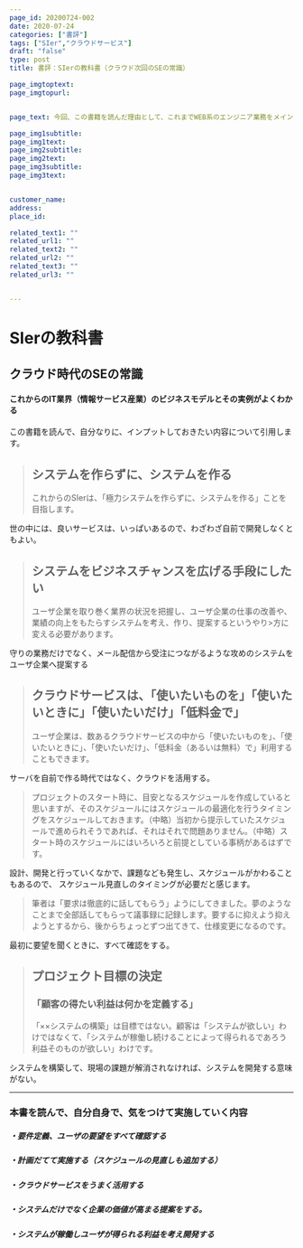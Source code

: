 ```yaml
---
page_id: 20200724-002
date: 2020-07-24
categories: ["書評"] 
tags: ["SIer","クラウドサービス"] 
draft: "false"
type: post
title: 書評：SIerの教科書（クラウド次回のSEの常識）

page_imgtoptext: 
page_imgtopurl: 


page_text: 今回、この書籍を読んだ理由として、これまでWEB系のエンジニア業務をメインで実施してきたのですが、今後システムインテグレート（SI）の業務が増えてくるにあらり、業界全体を俯瞰して学習したいと考え、この書籍を読みました。個人的に、大事だと思った内容の引用をまとめています。

page_img1subtitle: 
page_img1text: 
page_img2subtitle: 
page_img2text: 
page_img3subtitle: 
page_img3text: 


customer_name: 
address: 
place_id: 

related_text1: ""
related_url1: ""
related_text2: ""
related_url2: ""
related_text3: ""
related_url3: ""


---
```


# SIerの教科書
## クラウド時代のSEの常識

#### これからのIT業界（情報サービス産業）のビジネスモデルとその実例がよくわかる


この書籍を読んで、自分なりに、インプットしておきたい内容について引用します。



>## システムを作らずに、システムを作る
>これからのSIerは、「極力システムを作らずに、システムを作る」ことを目指します。

世の中には、良いサービスは、いっぱいあるので、わざわざ自前で開発しなくともよい。

>## システムをビジネスチャンスを広げる手段にしたい
>ユーザ企業を取り巻く業界の状況を把握し、ユーザ企業の仕事の改善や、業績の向上をもたらすシステムを考え、作り、提案するというやり>方に変える必要があります。

守りの業務だけでなく、メール配信から受注につながるような攻めのシステムをユーザ企業へ提案する

>## クラウドサービスは、「使いたいものを」「使いたいときに」「使いたいだけ」「低料金で」
>ユーザ企業は、数あるクラウドサービスの中から「使いたいものを」、「使いたいときに」、「使いたいだけ」、「低料金（あるいは無料）で」利用することもできます。
>
サーバを自前で作る時代ではなく、クラウドを活用する。



>プロジェクトのスタート時に、目安となるスケジュールを作成していると思いますが、そのスケジュールにはスケジュールの最適化を行うタイミングをスケジュールしておきます。（中略）当初から提示していたスケジュールで進められそうであれば、それはそれで問題ありません。（中略）スタート時のスケジュールにはいろいろと前提としている事柄があるはずです。
>
設計、開発と行っていくなかで、課題なども発生し、スケジュールがかわることもあるので、
スケジュール見直しのタイミングが必要だと感じます。


>筆者は「要求は徹底的に話してもらう」ようにしてきました。夢のようなことまで全部話してもらって議事録に記録します。要するに抑えよう抑えようとするから、後からちょっとずつ出てきて、仕様変更になるのです。

最初に要望を聞くときに、すべて確認をする。


>## プロジェクト目標の決定
>
>### 「顧客の得たい利益は何かを定義する」
>
>「××システムの構築」は目標ではない。顧客は「システムが欲しい」わけではなくて、「システムが稼働し続けることによって得られるであろう利益そのものが欲しい」わけです。
>

システムを構築して、現場の課題が解消されなければ、システムを開発する意味がない。
* * *


 
### 本書を読んで、自分自身で、気をつけて実施していく内容

##### ・要件定義、ユーザの要望をすべて確認する
##### ・計画だてて実施する（スケジュールの見直しも追加する）
##### ・クラウドサービスをうまく活用する
##### ・システムだけでなく企業の価値が高まる提案をする。
##### ・システムが稼働しユーザが得られる利益を考え開発する




